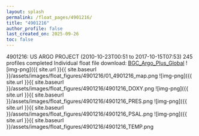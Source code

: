 ```yaml
---
layout: splash
permalink: /float_pages/4901216/
title: "4901216"
author_profile: false
last_created_on: 2025-09-26
toc: false
---
```

 
4901216: US ARGO PROJECT (2010-10-23T00:51 to 2017-10-15T07:53)
245 profiles completed
Individual float file download: [BGC_Argo_Plus_Global](https://ftp.soest.hawaii.edu/bgc_argo_plus/Individual_Floats/outliers_removed/4901216_Sprof_processed.nc)
![img-png]({{ site.url }}{{ site.baseurl }}/assets/images/float_figures/4901216/01_4901216_map.png
![img-png]({{ site.url }}{{ site.baseurl }}/assets/images/float_figures/4901216/4901216_DOXY.png
![img-png]({{ site.url }}{{ site.baseurl }}/assets/images/float_figures/4901216/4901216_PRES.png
![img-png]({{ site.url }}{{ site.baseurl }}/assets/images/float_figures/4901216/4901216_PSAL.png
![img-png]({{ site.url }}{{ site.baseurl }}/assets/images/float_figures/4901216/4901216_TEMP.png
